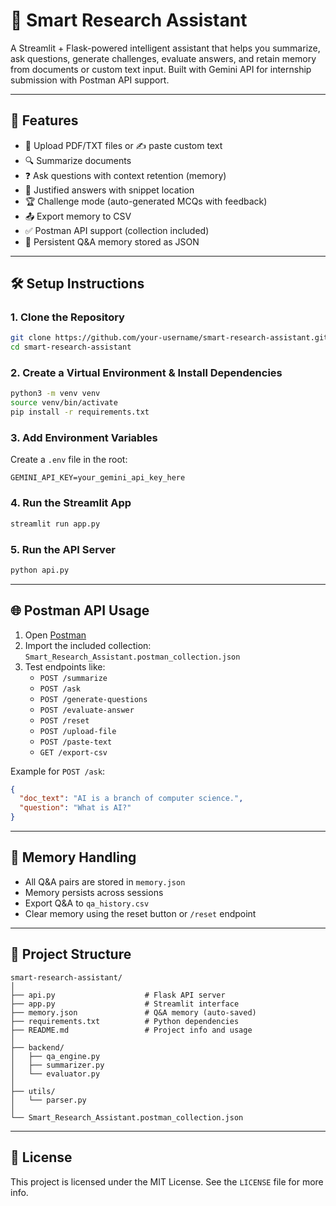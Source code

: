 
# 🧠 Smart Research Assistant

A Streamlit + Flask-powered intelligent assistant that helps you summarize, ask questions, generate challenges, evaluate answers, and retain memory from documents or custom text input. Built with Gemini API for internship submission with Postman API support.

---

## 🚀 Features

- 📄 Upload PDF/TXT files or ✍️ paste custom text
- 🔍 Summarize documents
- ❓ Ask questions with context retention (memory)
- 🧠 Justified answers with snippet location
- 🏆 Challenge mode (auto-generated MCQs with feedback)
- 📤 Export memory to CSV
- ✅ Postman API support (collection included)
- 💾 Persistent Q&A memory stored as JSON

---

## 🛠️ Setup Instructions

### 1. Clone the Repository

```bash
git clone https://github.com/your-username/smart-research-assistant.git
cd smart-research-assistant
```

### 2. Create a Virtual Environment & Install Dependencies

```bash
python3 -m venv venv
source venv/bin/activate
pip install -r requirements.txt
```

### 3. Add Environment Variables

Create a `.env` file in the root:

```
GEMINI_API_KEY=your_gemini_api_key_here
```

### 4. Run the Streamlit App

```bash
streamlit run app.py
```

### 5. Run the API Server

```bash
python api.py
```

---

## 🌐 Postman API Usage

1. Open [Postman](https://www.postman.com/)
2. Import the included collection: `Smart_Research_Assistant.postman_collection.json`
3. Test endpoints like:
   - `POST /summarize`
   - `POST /ask`
   - `POST /generate-questions`
   - `POST /evaluate-answer`
   - `POST /reset`
   - `POST /upload-file`
   - `POST /paste-text`
   - `GET /export-csv`

Example for `POST /ask`:

```json
{
  "doc_text": "AI is a branch of computer science.",
  "question": "What is AI?"
}
```

---

## 🧠 Memory Handling

- All Q&A pairs are stored in `memory.json`
- Memory persists across sessions
- Export Q&A to `qa_history.csv`
- Clear memory using the reset button or `/reset` endpoint

---

## 📂 Project Structure

```
smart-research-assistant/
│
├── api.py                    # Flask API server
├── app.py                    # Streamlit interface
├── memory.json               # Q&A memory (auto-saved)
├── requirements.txt          # Python dependencies
├── README.md                 # Project info and usage
│
├── backend/
│   ├── qa_engine.py
│   ├── summarizer.py
│   └── evaluator.py
│
├── utils/
│   └── parser.py
│
└── Smart_Research_Assistant.postman_collection.json
```

---

## 📄 License

This project is licensed under the MIT License. See the `LICENSE` file for more info.
